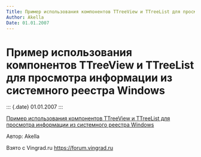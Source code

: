 ```yaml
---
Title: Пример использования компонентов TTreeView и TTreeList для просмотра информации из системного реестра Windows
Author: Akella
Date: 01.01.2007
---
```



Пример использования компонентов TTreeView и TTreeList для просмотра информации из системного реестра Windows
=============================================================================================================

::: {.date}
01.01.2007
:::

[Пример использования компонентов TTreeView и TTreeList для просмотра
информации из системного реестра Windows](/zip/05_1.zip)

Автор: Akella

Взято с Vingrad.ru <https://forum.vingrad.ru>
